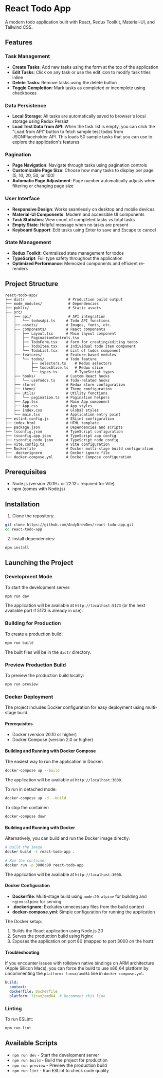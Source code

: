 # React Todo App

A modern todo application built with React, Redux Toolkit, Material-UI, and Tailwind CSS.

## Features

### Task Management
- **Create Tasks**: Add new tasks using the form at the top of the application
- **Edit Tasks**: Click on any task or use the edit icon to modify task titles inline
- **Delete Tasks**: Remove tasks using the delete button
- **Toggle Completion**: Mark tasks as completed or incomplete using checkboxes

### Data Persistence
- **Local Storage**: All tasks are automatically saved to browser's local storage using Redux Persist
- **Load Test Data from API**: When the task list is empty, you can click the "Load from API" button to fetch sample test todos from JSONPlaceholder API. This loads 50 sample tasks that you can use to explore the application's features

### Pagination
- **Page Navigation**: Navigate through tasks using pagination controls
- **Customizable Page Size**: Choose how many tasks to display per page (5, 10, 20, 50, or 100)
- **Automatic Page Adjustment**: Page number automatically adjusts when filtering or changing page size

### User Interface
- **Responsive Design**: Works seamlessly on desktop and mobile devices
- **Material-UI Components**: Modern and accessible UI components
- **Task Statistics**: View count of completed tasks vs total tasks
- **Empty State**: Helpful message when no tasks are present
- **Keyboard Support**: Edit tasks using Enter to save and Escape to cancel

### State Management
- **Redux Toolkit**: Centralized state management for todos
- **TypeScript**: Full type safety throughout the application
- **Optimized Performance**: Memoized components and efficient re-renders

## Project Structure

```
react-todo-app/
├── dist/                    # Production build output
├── node_modules/            # Dependencies
├── public/                  # Static assets
├── src/
│   ├── api/                 # API integration
│   │   └── todosApi.ts     # Todo API functions
│   ├── assets/             # Images, fonts, etc.
│   ├── components/         # React components
│   │   ├── Layout.tsx      # Main layout component
│   │   ├── PaginationControls.tsx
│   │   ├── TodoForm.tsx    # Form for creating/editing todos
│   │   ├── TodoItem.tsx    # Individual todo item component
│   │   └── TodoList.tsx    # List of todos component
│   ├── features/           # Feature-based modules
│   │   └── todos/          # Todo feature
│   │       ├── selectors.ts    # Redux selectors
│   │       ├── todosSlice.ts   # Redux slice
│   │       └── types.ts        # TypeScript types
│   ├── hooks/              # Custom React hooks
│   │   └── useTodos.ts     # Todo-related hooks
│   ├── store/              # Redux store configuration
│   ├── theme/              # Theme configuration
│   ├── utils/              # Utility functions
│   │   └── pagination.ts   # Pagination helpers
│   ├── App.tsx             # Main App component
│   ├── App.css             # App styles
│   ├── index.css           # Global styles
│   └── main.tsx            # Application entry point
├── eslint.config.js        # ESLint configuration
├── index.html              # HTML template
├── package.json            # Dependencies and scripts
├── tsconfig.json           # TypeScript configuration
├── tsconfig.app.json       # TypeScript app config
├── tsconfig.node.json      # TypeScript node config
├── vite.config.ts          # Vite configuration
├── Dockerfile              # Docker multi-stage build configuration
├── .dockerignore           # Docker ignore file
└── docker-compose.yml      # Docker Compose configuration
```

## Prerequisites

- Node.js (version 20.19+ or 22.12+ required for Vite)
- npm (comes with Node.js)

## Installation

1. Clone the repository:
```bash
git clone https://github.com/AndyDrewDev/react-todo-app.git
cd react-todo-app
```

2. Install dependencies:
```bash
npm install
```

## Launching the Project

### Development Mode

To start the development server:

```bash
npm run dev
```

The application will be available at `http://localhost:5173` (or the next available port if 5173 is already in use).

### Building for Production

To create a production build:

```bash
npm run build
```

The built files will be in the `dist/` directory.

### Preview Production Build

To preview the production build locally:

```bash
npm run preview
```

### Docker Deployment

The project includes Docker configuration for easy deployment using multi-stage build.

#### Prerequisites

- Docker (version 20.10 or higher)
- Docker Compose (version 2.0 or higher)

#### Building and Running with Docker Compose

The easiest way to run the application in Docker:

```bash
docker-compose up --build
```

The application will be available at `http://localhost:3000`.

To run in detached mode:

```bash
docker-compose up -d --build
```

To stop the container:

```bash
docker-compose down
```

#### Building and Running with Docker

Alternatively, you can build and run the Docker image directly:

```bash
# Build the image
docker build -t react-todo-app .

# Run the container
docker run -p 3000:80 react-todo-app
```

The application will be available at `http://localhost:3000`.

#### Docker Configuration

- **Dockerfile**: Multi-stage build using `node:20-alpine` for building and `nginx:alpine` for serving
- **.dockerignore**: Excludes unnecessary files from the build context
- **docker-compose.yml**: Simple configuration for running the application

The Docker setup:
1. Builds the React application using Node.js 20
2. Serves the production build using Nginx
3. Exposes the application on port 80 (mapped to port 3000 on the host)

#### Troubleshooting

If you encounter issues with rolldown native bindings on ARM architecture (Apple Silicon Macs), you can force the build to use x86_64 platform by uncommenting the `platform: linux/amd64` line in `docker-compose.yml`:

```yaml
build:
  context: .
  dockerfile: Dockerfile
  platform: linux/amd64  # Uncomment this line
```

### Linting

To run ESLint:

```bash
npm run lint
```

## Available Scripts

- `npm run dev` - Start the development server
- `npm run build` - Build the project for production
- `npm run preview` - Preview the production build
- `npm run lint` - Run ESLint to check code quality

